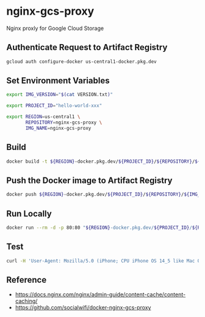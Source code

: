 # nginx-gcs-proxy
Nginx proxly for Google Cloud Storage

## Authenticate Request to Artifact Registry
```zsh
gcloud auth configure-docker us-central1-docker.pkg.dev
```

## Set Environment Variables
```zsh
export IMG_VERSION="$(cat VERSION.txt)"
```
```zsh
export PROJECT_ID="hello-world-xxx"
```
```zsh
export REGION=us-central1 \
       REPOSITORY=nginx-gcs-proxy \
       IMG_NAME=nginx-gcs-proxy
```

## Build
```zsh
docker build -t ${REGION}-docker.pkg.dev/${PROJECT_ID}/${REPOSITORY}/${IMG_NAME}:${IMG_VERSION} .
```

## Push the Docker image to Artifact Registry
```zsh
docker push ${REGION}-docker.pkg.dev/${PROJECT_ID}/${REPOSITORY}/${IMG_NAME}:${IMG_VERSION}
```

## Run Locally
```zsh
docker run --rm -d -p 80:80 "${REGION}-docker.pkg.dev/${PROJECT_ID}/${REPOSITORY}/${IMG_NAME}:${IMG_VERSION}"
```

## Test
```zsh
curl -H 'User-Agent: Mozilla/5.0 (iPhone; CPU iPhone OS 14_5 like Mac OS X) AppleWebKit/605.1.15 (KHTML, like Gecko) Version/14.1 Mobile/15E148 Safari/604.1' http://localhost/
```

## Reference
- https://docs.nginx.com/nginx/admin-guide/content-cache/content-caching/
- https://github.com/socialwifi/docker-nginx-gcs-proxy
